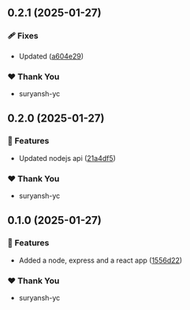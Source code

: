 ## 0.2.1 (2025-01-27)

### 🩹 Fixes

- Updated ([a604e29](https://github.com/suryansh9315/nxdemo2/commit/a604e29))

### ❤️ Thank You

- suryansh-yc

## 0.2.0 (2025-01-27)

### 🚀 Features

- Updated nodejs api ([21a4df5](https://github.com/suryansh9315/nxdemo2/commit/21a4df5))

### ❤️ Thank You

- suryansh-yc

## 0.1.0 (2025-01-27)

### 🚀 Features

- Added a node, express and a react app ([1556d22](https://github.com/suryansh9315/nxdemo2/commit/1556d22))

### ❤️ Thank You

- suryansh-yc